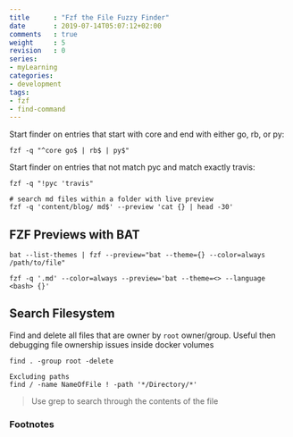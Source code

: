 ```yaml
---
title      : "Fzf the File Fuzzy Finder"
date       : 2019-07-14T05:07:12+02:00
comments   : true
weight     : 5
revision   : 0
series:
- myLearning
categories:
- development
tags:
- fzf
- find-command
---
```


Start finder on entries that start with core and end with either go, rb, or py:

```
fzf -q "^core go$ | rb$ | py$"
```

Start finder on entries that not match pyc and match exactly travis:

```
fzf -q "!pyc 'travis"

# search md files within a folder with live preview
fzf -q 'content/blog/ md$' --preview 'cat {} | head -30'
```

## FZF Previews with BAT

```
bat --list-themes | fzf --preview="bat --theme={} --color=always /path/to/file"

fzf -q '.md' --color=always --preview='bat --theme=<> --language <bash> {}'

```

## Search Filesystem

Find and delete all files that are owner by `root` owner/group. Useful then debugging file ownership issues inside docker volumes
```
find . -group root -delete

Excluding paths
find / -name NameOfFile ! -path '*/Directory/*'
```

> Use grep to search through the contents of the file

### Footnotes

[^1]:
[^2]:

